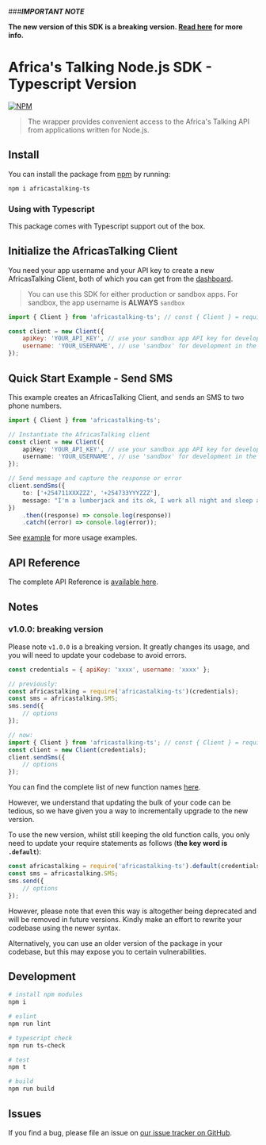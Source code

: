 ###**_IMPORTANT NOTE_**

**The new version of this SDK is a breaking version. [Read here](#notes) for more info.**

# Africa's Talking Node.js SDK - Typescript Version

[![NPM](https://nodei.co/npm/africastalking-ts.png?downloads=true&downloadRank=true&stars=true)](https://nodei.co/npm/africastalking-ts/)

> The wrapper provides convenient access to the Africa's Talking API from applications written for Node.js.

## Install

You can install the package from [npm](npmjs.com/package/africastalking) by running:

```bash
npm i africastalking-ts
```

### Using with Typescript

This package comes with Typescript support out of the box.

## Initialize the AfricasTalking Client

You need your app username and your API key to create a new AfricasTalking Client, both of which you can get from the [dashboard](https://account/africastalking.com).

> You can use this SDK for either production or sandbox apps. For sandbox, the app username is **ALWAYS** `sandbox`

```javascript
import { Client } from 'africastalking-ts'; // const { Client } = require('africastalking-ts');

const client = new Client({
    apiKey: 'YOUR_API_KEY', // use your sandbox app API key for development in the test environment
    username: 'YOUR_USERNAME', // use 'sandbox' for development in the test environment
});
```

## Quick Start Example - Send SMS

This example creates an AfricasTalking Client, and sends an SMS to two phone numbers.

```ts
import { Client } from 'africastalking-ts';

// Instantiate the AfricasTalking client
const client = new Client({
    apiKey: 'YOUR_API_KEY', // use your sandbox app API key for development in the test environment
    username: 'YOUR_USERNAME', // use 'sandbox' for development in the test environment
});

// Send message and capture the response or error
client.sendSms({
    to: ['+254711XXXZZZ', '+254733YYYZZZ'],
    message: "I'm a lumberjack and its ok, I work all night and sleep all day"
})
    .then((response) => console.log(response))
    .catch((error) => console.log(error));
```

See [example](example/) for more usage examples.

## API Reference

The complete API Reference is [available here](./API.md).

## Notes

### v1.0.0: breaking version

Please note `v1.0.0` is a breaking version. It greatly changes its usage, and you will need to update your codebase to avoid errors.

```js
const credentials = { apiKey: 'xxxx', username: 'xxxx' };
```

```js
// previously:
const africastalking = require('africastalking-ts')(credentials);
const sms = africastalking.SMS;
sms.send({
    // options
});

// now:
import { Client } from 'africastalking-ts'; // const { Client } = require('africastalking-ts');
const client = new Client(credentials);
client.sendSms({
    // options
});
```

You can find the complete list of new function names [here](./API.md).

However, we understand that updating the bulk of your code can be tedious, so we have given you a way to incrementally upgrade to the new version.

To use the new version, whilst still keeping the old function calls, you only need to update your require statements as follows (**the key word is `.default`**):

```js
const africastalking = require('africastalking-ts').default(credentials);
const sms = africastalking.SMS;
sms.send({
    // options
});
```

However, please note that even this way is altogether being deprecated and will be removed in future versions. Kindly make an effort to rewrite your codebase using the newer syntax.

Alternatively, you can use an older version of the package in your codebase, but this may expose you to certain vulnerabilities.

## Development

```bash
# install npm modules
npm i

# eslint
npm run lint

# typescript check
npm run ts-check

# test
npm t

# build
npm run build
```

## Issues

If you find a bug, please file an issue on [our issue tracker on GitHub](https://github.com/AfricasTalkingLtd/africastalking-node.js/issues).

